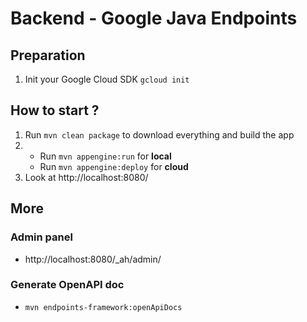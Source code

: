 # Backend - Google Java Endpoints
## Preparation
1. Init your Google Cloud SDK `gcloud init`

## How to start ?
1. Run `mvn clean package` to download everything and build the app
2.
    - Run `mvn appengine:run` for **local**
    - Run `mvn appengine:deploy` for **cloud**
3. Look at http://localhost:8080/

## More
### Admin panel
- http://localhost:8080/_ah/admin/

### Generate OpenAPI doc
- `mvn endpoints-framework:openApiDocs`